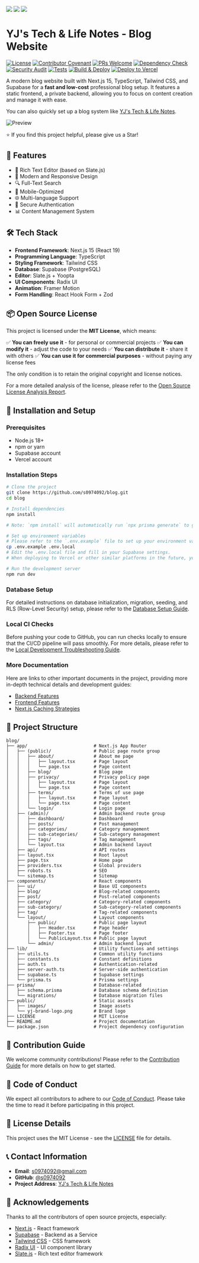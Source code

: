 [<img src="https://img.shields.io/badge/English-blue" />](./README.md) [<img src="https://img.shields.io/badge/繁體中文-blue" />](./README.zh-TW.md) [<img src="https://img.shields.io/badge/简体中文-blue" />](./README.zh-CN.md)

# YJ's Tech & Life Notes - Blog Website

[![License](https://img.shields.io/badge/License-MIT-green.svg)](LICENSE)
[![Contributor Covenant](https://img.shields.io/badge/Contributor%20Covenant-2.1-4baaaa.svg)](CODE_OF_CONDUCT.md)
[![PRs Welcome](https://img.shields.io/badge/PRs-welcome-brightgreen.svg?style=flat-square)](CONTRIBUTING.md)
[![Dependency Check](https://github.com/s0974092/blog/actions/workflows/dependency-check.yml/badge.svg)](https://github.com/s0974092/blog/actions/workflows/dependency-check.yml)
[![Security Audit](https://github.com/s0974092/blog/actions/workflows/security.yml/badge.svg)](https://github.com/s0974092/blog/actions/workflows/security.yml)
[![Tests](https://github.com/s0974092/blog/actions/workflows/tests.yml/badge.svg)](https://github.com/s0974092/blog/actions/workflows/tests.yml)
[![Build & Deploy](https://github.com/s0974092/blog/actions/workflows/ci.yml/badge.svg)](https://github.com/s0974092/blog/actions/workflows/ci.yml)
[![Deploy to Vercel](https://img.shields.io/badge/deploy%20to-Vercel-black.svg)](https://yj-jason-blog.vercel.app)

A modern blog website built with Next.js 15, TypeScript, Tailwind CSS, and Supabase for a **fast and low-cost** professional blog setup. It features a static frontend, a private backend, allowing you to focus on content creation and manage it with ease.

You can also quickly set up a blog system like [YJ's Tech & Life Notes](https://yj-jason-blog.vercel.app).

![Preview](blog_screenshot.png)

⭐ If you find this project helpful, please give us a Star!

## 🚀 Features

- 📝 Rich Text Editor (based on Slate.js)
- 🎨 Modern and Responsive Design
- 🔍 Full-Text Search
- 📱 Mobile-Optimized
- 🌐 Multi-language Support
- 🔐 Secure Authentication
- 📊 Content Management System

## 🛠️ Tech Stack

- **Frontend Framework**: Next.js 15 (React 19)
- **Programming Language**: TypeScript
- **Styling Framework**: Tailwind CSS
- **Database**: Supabase (PostgreSQL)
- **Editor**: Slate.js + Yoopta
- **UI Components**: Radix UI
- **Animation**: Framer Motion
- **Form Handling**: React Hook Form + Zod

## 📦 Open Source License

This project is licensed under the **MIT License**, which means:

✅ **You can freely use it** - for personal or commercial projects
✅ **You can modify it** - adjust the code to your needs
✅ **You can distribute it** - share it with others
✅ **You can use it for commercial purposes** - without paying any license fees

The only condition is to retain the original copyright and license notices.

For a more detailed analysis of the license, please refer to the [Open Source License Analysis Report](docs/license_analysis.md).


## 🔧 Installation and Setup

### Prerequisites

- Node.js 18+
- npm or yarn
- Supabase account
- Vercel account

### Installation Steps

```bash
# Clone the project
git clone https://github.com/s0974092/blog.git
cd blog

# Install dependencies
npm install

# Note: `npm install` will automatically run `npx prisma generate` to generate the Prisma Client. If you manually modify the `prisma/schema.prisma` file, remember to run `npx prisma generate` to update the Client.

# Set up environment variables
# Please refer to the `.env.example` file to set up your environment variables. Copy this file to `.env.local` and fill in your settings.
cp .env.example .env.local
# Edit the .env.local file and fill in your Supabase settings.
# When deploying to Vercel or other similar platforms in the future, you will need to enter the corresponding environment variables and values.

# Run the development server
npm run dev
```

### Database Setup

For detailed instructions on database initialization, migration, seeding, and RLS (Row-Level Security) setup, please refer to the [Database Setup Guide](docs/database-setup-guide.md).

### Local CI Checks

Before pushing your code to GitHub, you can run checks locally to ensure that the CI/CD pipeline will pass smoothly. For more details, please refer to the [Local Development Troubleshooting Guide](docs/local-dev-troubleshooting.md).

### More Documentation

Here are links to other important documents in the project, providing more in-depth technical details and development guides:

*   [Backend Features](docs/backend-features.md)
*   [Frontend Features](docs/frontend-features.md)
*   [Next.js Caching Strategies](docs/nextjs-caching-strategies.md)

## 📁 Project Structure

```
blog/
├── app/                         # Next.js App Router
│   ├── (public)/                # Public page route group
│   │   ├── about/               # About me page
│   │   │   ├── layout.tsx       # Page layout
│   │   │   └── page.tsx         # Page content
│   │   ├── blog/                # Blog page
│   │   ├── privacy/             # Privacy policy page
│   │   │   ├── layout.tsx       # Page layout
│   │   │   └── page.tsx         # Page content
│   │   ├── terms/               # Terms of use page
│   │   │   ├── layout.tsx       # Page layout
│   │   │   └── page.tsx         # Page content
│   │   └── login/               # Login page
│   ├── (admin)/                 # Admin backend route group
│   │   ├── dashboard/           # Dashboard
│   │   ├── posts/               # Post management
│   │   ├── categories/          # Category management
│   │   ├── sub-categories/      # Sub-category management
│   │   ├── tags/                # Tag management
│   │   └── layout.tsx           # Admin backend layout
│   ├── api/                     # API routes
│   ├── layout.tsx               # Root layout
│   ├── page.tsx                 # Home page
│   ├── providers.tsx            # Global providers
│   ├── robots.ts                # SEO
│   └── sitemap.ts               # Sitemap
├── components/                  # React components
│   ├── ui/                      # Base UI components
│   ├── blog/                    # Blog-related components
│   ├── post/                    # Post-related components
│   ├── category/                # Category-related components
│   ├── sub-category/            # Sub-category-related components
│   ├── tag/                     # Tag-related components
│   └── layout/                  # Layout components
│       ├── public/              # Public page layout
│       │   ├── Header.tsx       # Page header
│       │   ├── Footer.tsx       # Page footer
│       │   └── PublicLayout.tsx # Public page layout
│       └── admin/               # Admin backend layout
├── lib/                         # Utility functions and settings
│   ├── utils.ts                 # Common utility functions
│   ├── constants.ts             # Constant definitions
│   ├── auth.ts                  # Authentication-related
│   ├── server-auth.ts           # Server-side authentication
│   ├── supabase.ts              # Supabase settings
│   └── prisma.ts                # Prisma settings
├── prisma/                      # Database-related
│   ├── schema.prisma            # Database schema definition
│   └── migrations/              # Database migration files
├── public/                      # Static assets
│   ├── images/                  # Image assets
│   └── yj-brand-logo.png        # Brand logo
├── LICENSE                      # MIT License
├── README.md                    # Project documentation
└── package.json                 # Project dependency configuration
```

## 🤝 Contribution Guide

We welcome community contributions! Please refer to the [Contribution Guide](CONTRIBUTING.md) for more details on how to get started.

## 📜 Code of Conduct

We expect all contributors to adhere to our [Code of Conduct](CODE_OF_CONDUCT.md). Please take the time to read it before participating in this project.

## 📄 License Details

This project uses the MIT License - see the [LICENSE](LICENSE) file for details.

## 📞 Contact Information

- **Email**: s0974092@gmail.com
- **GitHub**: [@s0974092](https://github.com/s0974092)
- **Project Address**: [YJ's Tech & Life Notes](https://github.com/s0974092/blog)

## 🙏 Acknowledgements

Thanks to all the contributors of open source projects, especially:

- [Next.js](https://nextjs.org/) - React framework
- [Supabase](https://supabase.com/) - Backend as a Service
- [Tailwind CSS](https://tailwindcss.com/) - CSS framework
- [Radix UI](https://www.radix-ui.com/) - UI component library
- [Slate.js](https://docs.slatejs.org/) - Rich text editor framework
